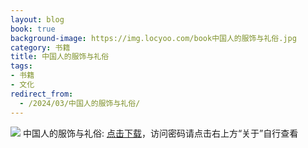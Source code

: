 ```yaml
---
layout: blog
book: true
background-image: https://img.locyoo.com/book中国人的服饰与礼俗.jpg
category: 书籍
title: 中国人的服饰与礼俗
tags:
- 书籍
- 文化
redirect_from:
  - /2024/03/中国人的服饰与礼俗/
---
```

![](https://img.locyoo.com/book中国人的服饰与礼俗.jpg)
中国人的服饰与礼俗: <a name = "ref1" href="https://url18.ctfile.com/f/50983618-1439916574-7f5f5a?p=3619">点击下载</a>，访问密码请点击右上方“关于”自行查看